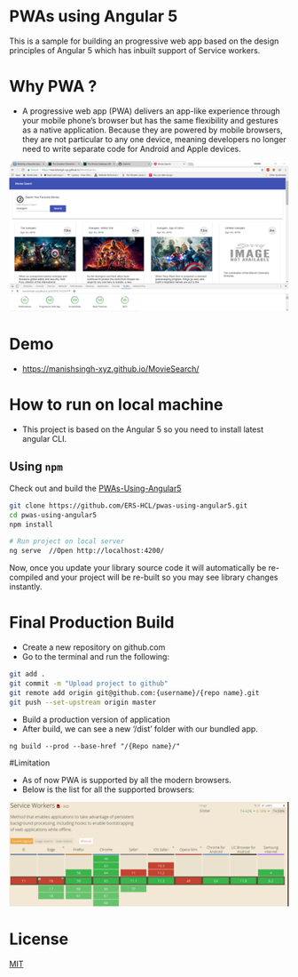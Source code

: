 # PWAs using Angular 5

This is a sample for building an progressive web app based on the design principles of Angular 5 which has inbuilt support of Service workers.

# Why PWA ?

* A progressive web app (PWA) delivers an app-like experience through your mobile phone’s browser but has the same flexibility and gestures as a native application. Because they are powered by mobile browsers, they are not particular to any one device, meaning developers no longer need to write separate code for Android and Apple devices.

<p align="center">
    <img  alt="PWA using Angular5" src="./pwa.png" class="img-responsive">
</p>

# Demo
  * https://manishsingh-xyz.github.io/MovieSearch/
 

# How to run on local machine

* This project is based on the Angular 5 so you need to install latest angular CLI.

## Using `npm`

Check out and build the [PWAs-Using-Angular5](https://github.com/ERS-HCL/pwas-using-angular5.git)
```bash
git clone https://github.com/ERS-HCL/pwas-using-angular5.git
cd pwas-using-angular5
npm install
```



```bash
# Run project on local server
ng serve  //Open http://localhost:4200/
```

Now, once you update your library source code it will automatically be re-compiled and your project will be re-built so you may see library changes instantly.

# Final Production Build

* Create a new repository on github.com 
* Go to the terminal and run the following:

```bash 
git add .
git commit -m "Upload project to github"
git remote add origin git@github.com:{username}/{repo name}.git
git push --set-upstream origin master
```

* Build a production version of application
* After build, we can see a new ‘/dist’ folder with our bundled app.
```
ng build --prod --base-href "/{Repo name}/"
```

#Limitation

* As of now PWA is supported by all the modern browsers.
* Below is the list for all the supported browsers:

<p align="center">
    <img  alt="PWA using Angular5" src="./browser.png" class="img-responsive">
</p>

# License
 [MIT](/LICENSE)

